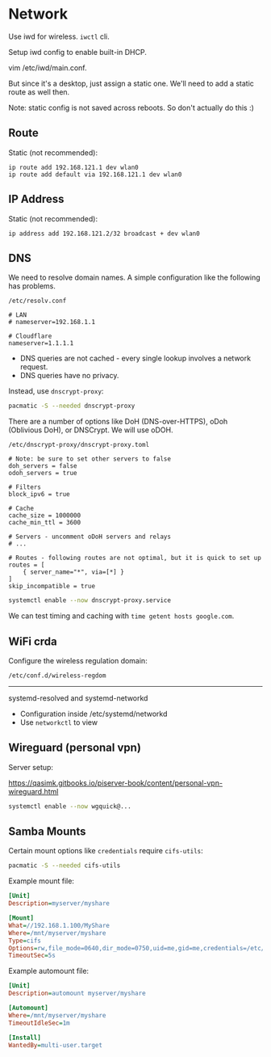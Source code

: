 # Network

Use iwd for wireless. `iwctl` cli.

Setup iwd config to enable built-in DHCP.

vim /etc/iwd/main.conf.

But since it's a desktop, just assign a static one. We'll need to add a static route as well then.

Note: static config is not saved across reboots. So don't actually do this :)

## Route

Static (not recommended):

```
ip route add 192.168.121.1 dev wlan0
ip route add default via 192.168.121.1 dev wlan0
```

## IP Address

Static (not recommended):

```
ip address add 192.168.121.2/32 broadcast + dev wlan0
```

## DNS

We need to resolve domain names. A simple configuration like the following has problems.

`/etc/resolv.conf`

```
# LAN
# nameserver=192.168.1.1

# Cloudflare
nameserver=1.1.1.1
```

* DNS queries are not cached - every single lookup involves a network request.
* DNS queries have no privacy.

Instead, use `dnscrypt-proxy`:

```sh
pacmatic -S --needed dnscrypt-proxy
```

There are a number of options like DoH (DNS-over-HTTPS), oDoh (Oblivious DoH), or DNSCrypt. We will use oDOH.

`/etc/dnscrypt-proxy/dnscrypt-proxy.toml`

```
# Note: be sure to set other servers to false
doh_servers = false
odoh_servers = true

# Filters
block_ipv6 = true

# Cache
cache_size = 1000000
cache_min_ttl = 3600

# Servers - uncomment oDoH servers and relays
# ...

# Routes - following routes are not optimal, but it is quick to set up
routes = [
    { server_name="*", via=[*] }
]
skip_incompatible = true
```

```sh
systemctl enable --now dnscrypt-proxy.service
````

We can test timing and caching with `time getent hosts google.com`.

## WiFi crda

Configure the wireless regulation domain:

`/etc/conf.d/wireless-regdom`

---

systemd-resolved and systemd-networkd

* Configuration inside /etc/systemd/networkd
* Use `networkctl` to view

## Wireguard (personal vpn)

Server setup:

<https://qasimk.gitbooks.io/piserver-book/content/personal-vpn-wireguard.html>

```sh
systemctl enable --now wgquick@...
```

## Samba Mounts

Certain mount options like `credentials` require `cifs-utils`:

```sh
pacmatic -S --needed cifs-utils
```

Example mount file:

```ini
[Unit]
Description=myserver/myshare

[Mount]
What=//192.168.1.100/MyShare
Where=/mnt/myserver/myshare
Type=cifs
Options=rw,file_mode=0640,dir_mode=0750,uid=me,gid=me,credentials=/etc/mnt-myserver.credentials
TimeoutSec=5s
```

Example automount file:

```ini
[Unit]
Description=automount myserver/myshare

[Automount]
Where=/mnt/myserver/myshare
TimeoutIdleSec=1m

[Install]
WantedBy=multi-user.target
```

